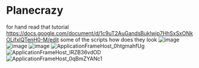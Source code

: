 # Planecrazy

for hand read that tutorial
https://docs.google.com/document/d/1c9uT2AuGandsBuklwip7HhSxSxONkOLifxlQTenH0-M/edit
some of the scripts how does they look 
![image](https://github.com/erotiksamet/Planecrazy/assets/61390431/d30e53de-d9e3-479e-8e4c-be3276bb3b46)
![image](https://github.com/erotiksamet/Planecrazy/assets/61390431/7189f300-6156-41e6-b44c-7e25a8be0eaf)
![image](https://github.com/erotiksamet/Planecrazy/assets/61390431/4fc2a725-193d-46f7-999d-610f10e31f2c)
![ApplicationFrameHost_0htgmahfUg](https://github.com/erotiksamet/Planecrazy/assets/61390431/6fe82b05-fb35-47d4-ad57-1fc9d8487667)
![ApplicationFrameHost_IRZB36vdOD](https://github.com/erotiksamet/Planecrazy/assets/61390431/06efbc7c-8b5e-4470-abfd-915ae9c4b596)
![ApplicationFrameHost_0qBmZYANc1](https://github.com/erotiksamet/Planecrazy/assets/61390431/5ce6a963-d08a-4fbd-9d9b-b05082e5f40c)
